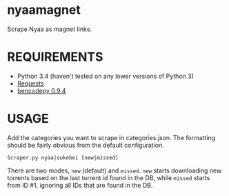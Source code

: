 nyaamagnet
==========

Scrape Nyaa as magnet links.

# REQUIREMENTS
- Python 3.4 (haven't tested on any lower versions of Python 3)
- [Requests](http://docs.python-requests.org/en/latest/)
- [bencodepy 0.9.4](https://pypi.python.org/pypi/bencodepy/0.9.4)

# USAGE
Add the categories you want to scrape in categories.json. The formatting should be fairly obvious from the default configuration.

	Scraper.py nyaa|sukebei [new|missed]

There are two modes, `new` (default) and `missed`. `new` starts downloading new torrents based on the last torrent id found in the DB, while `missed` starts from ID #1, ignoring all IDs that are found in the DB.